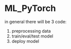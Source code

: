 # ML_PyTorch
in general there will be 3 code:
1. preprocessing data
2. train/eval/test model
3. deploy model
